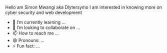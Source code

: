 Hello am Simon  Mwangi aka Dlytersymo
     I am interested in knowing more on cyber security and web development 
- 🌱 I’m currently learning ...
- 💞️ I’m looking to collaborate on ...
- 📫 How to reach me ...
- 😄 Pronouns: ...
- ⚡ Fun fact: ...

<!---
Dlytersymoh/Dlytersymoh is a student at Mmust(maside murilo university. A university of choice 
--->
